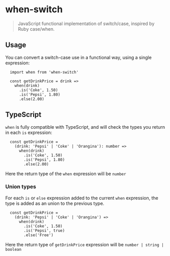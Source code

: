 # when-switch
> JavaScript functional implementation of switch/case, inspired by Ruby case/when.

Usage
-----
You can convert a switch-case use in a functional way, using a single expression:
```
  import when from 'when-switch'

  const getDrinkPrice = drink =>
    when(drink)
      .is('Coke', 1.50)
      .is('Pepsi', 1.80)
      .else(2.00)
```

TypeScript
----------

`when` is fully compatible with TypeScript, and will check the types you return in each `is` expression:

```
  const getDrinkPrice =
    (drink: 'Pepsi' | 'Coke' | 'Orangina'): number =>
      when(drink)
        .is('Coke', 1.50)
        .is('Pepsi', 1.80)
        .else(2.00)
```

Here the return type of the `when` expression will be `number`

### Union types

For each `is` or `else` expression added to the current `when` expression, the type is added as an union to the previous type.

```
  const getDrinkPrice =
    (drink: 'Pepsi' | 'Coke' | 'Orangina') =>
      when(drink)
        .is('Coke', 1.50)
        .is('Pepsi', true)
        .else('Free')
```

Here the return type of `getDrinkPrice` expression will be `number | string | boolean`
